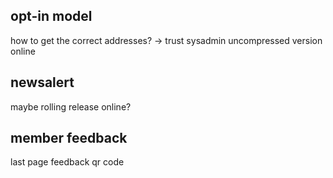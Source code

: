 
## opt-in model

how to get the correct addresses? -> trust sysadmin
uncompressed version online


## newsalert

maybe rolling release online?


## member feedback

last page feedback qr code



